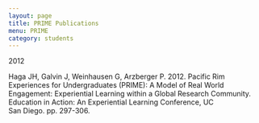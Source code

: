 ```yaml
---
layout: page
title: PRIME Publications 
menu: PRIME
category: students
---
```


<div class="border">2012</div>

Haga JH, Galvin J, Weinhausen G, Arzberger P. 2012. Pacific Rim Experiences for 
Undergraduates (PRIME): A Model of Real World Engagement: Experiential Learning within a 
Global Research Community. Education in Action: An Experiential Learning Conference, UC  
San Diego. pp. 297-306.


